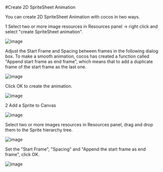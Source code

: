 #Create 2D SpriteSheet Animation 

You can create 2D SpriteSheet Animation with cocos in two ways.

1 Select two or more image resources in Resources panel -> right click and select "create SpriteSheet animation".

![image](../../studio-img/Animation/2DSpriteSheetAnimation/image001.png)

Adjust the Start Frame and Spacing between frames in the following dialog box. To make a smooth animation, cocos has created a function called "Append start frame as end frame", which means that to add a duplicate frame of the start frame as the last one.

![image](../../studio-img/Animation/2DSpriteSheetAnimation/image002.png)

Click OK to create the animation.

![image](../../studio-img/Animation/2DSpriteSheetAnimation/image003.png)

2 Add a Sprite to Canvas

![image](../../studio-img/Animation/2DSpriteSheetAnimation/image004.png)

Select two or more images resources in Resources panel, drag and drop them to the Sprite hierarchy tree.

![image](../../studio-img/Animation/2DSpriteSheetAnimation/image005.png)

Set the "Start Frame", "Spacing" and "Append the start frame as end frame", click OK.

![image](../../studio-img/Animation/2DSpriteSheetAnimation/image006.png)
